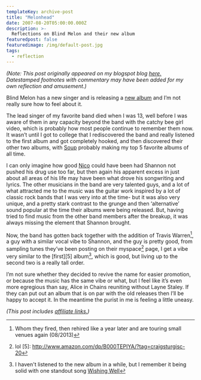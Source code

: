 ```yaml
---
templateKey: archive-post
title: "Melonhead"
date: 2007-08-20T05:00:00.000Z
description: >-
  Reflections on Blind Melon and their new album
featuredpost: false
featuredimage: /img/default-post.jpg
tags:
  - reflection
---
```


*(Note: This post originally appeared on my blogspot blog [here.][1] Datestamped footnotes with commentary may have been added for my own reflection and amusement.)*

 [1]: http://craigtsoandso.blogspot.com/2007/08/melonhead.html

Blind Melon has a new singer and is releasing a [new album][2] and I’m not really sure how to feel about it.

 [2]: http://www.amazon.com/dp/B0014DBZRY?tag=craigsturgisc-20

The lead singer of my favorite band died when I was 13, well before I was aware of them in any capacity beyond the band with the catchy bee girl video, which is probably how most people continue to remember them now. It wasn’t until I got to college that I rediscovered the band and really listened to the first album and got completely hooked, and then discovered their other two albums, with [Soup][3] probably making my top 5 favorite albums of all time.

 [3]: http://www.amazon.com/dp/B000TENGZS/?tag=craigsturgisc-20

I can only imagine how good [Nico][4] could have been had Shannon not pushed his drug use too far, but then again his apparent excess in just about all areas of his life may have been what drove his songwriting and lyrics. The other musicians in the band are very talented guys, and a lot of what attracted me to the music was the guitar work inspired by a lot of classic rock bands that I was very into at the time- but it was also very unique, and a pretty stark contrast to the grunge and then ‘alternative’ sound popular at the time their albums were being released. But, having tried to find music from the other band members after the breakup, it was always missing the element that Shannon brought.

 [4]: http://www.amazon.com/dp/B000TEPENU/?tag=craigsturgisc-20

Now, the band has gotten back together with the addition of Travis Warren[^1], a guy with a similar vocal vibe to Shannon, and the guy is pretty good, from sampling tunes they’ve been posting on their myspace[^2] page, I get a vibe very similar to the [first][5] album[^3], which is good, but living up to the second two is a really tall order.

 [^1]: Whom they fired, then rehired like a year later and are touring small venues again (08/2013)
 [^2]: lol 
 [5]: http://www.amazon.com/dp/B000TEPIYA/?tag=craigsturgisc-20
 [^3]: I haven't listened to the new album in a while, but I remember it being solid with one standout song [Wishing Well](http://amazon) 

I’m not sure whether they decided to revive the name for easier promotion, or because the music has the same vibe or what, but I feel like it’s even more egregious than say, Alice in Chains reuniting without Layne Staley. If they can put out an album that is on par with the old releases then I’ll be happy to accept it. In the meantime the purist in me is feeling a little uneasy.

*(This post includes [affiliate links.][6])*

 [6]: /affiliate-links/
